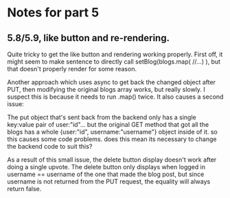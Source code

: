 # Notes for part 5

## 5.8/5.9, like button and re-rendering.

Quite tricky to get the like button and rendering working properly. First off, it might seem to make sentence to directly call setBlog(blogs.map( //...) ), but that doesn't properly render for some reason.

Another approach which uses async to get back the changed object after PUT, then modifying the original blogs array works, but really slowly. I suspect this is because it needs to run .map() twice. It also causes a second issue:

The put object that's sent back from the backend only has a single key:value pair of user:"id"... but the original GET method that got all the blogs has a whole {user:"id", username:"username"} object inside of it. so this causes some code problems. does this mean its necessary to change the backend code to suit this?

As a result of this small issue, the delete button display doesn't work after doing a single upvote. The delete button only displays when logged in username == username of the one that made the blog post, but since username is not returned from the PUT request, the equality will always return false.
